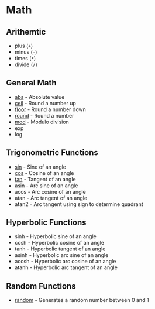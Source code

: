 # Math

## Arithemtic

- plus (`+`)
- minus (`-`)
- times (`*`)
- divide (`/`)

## General Math

- [abs](abs.md) - Absolute value
- [ceil](ceil.md) - Round a number up 
- [floor](floor.md) - Round a number down
- [round](round.md) - Round a number
- [mod](mod.md) - Modulo division
- exp
- log

## Trigonometric Functions

- [sin](sin.md) - Sine of an angle 
- [cos](cos.md) - Cosine of an angle 
- [tan](tan.md) - Tangent of an angle 
- asin - Arc sine of an angle
- acos - Arc cosine of an angle
- atan - Arc tangent of an angle
- atan2 - Arc tangent using sign to determine quadrant

## Hyperbolic Functions

- sinh - Hyperbolic sine of an angle
- cosh - Hyperbolic cosine of an angle
- tanh - Hyperbolic tangent of an angle
- asinh - Hyperbolic arc sine of an angle
- acosh - Hyperbolic arc cosine of an angle
- atanh - Hyperbolic arc tangent of an angle

## Random Functions

- [random](random.md) - Generates a random number between 0 and 1